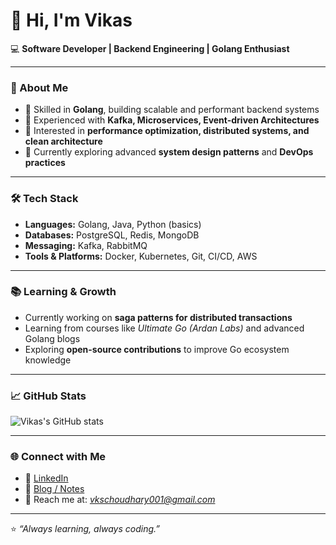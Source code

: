 # 👋 Hi, I'm Vikas

💻 **Software Developer | Backend Engineering | Golang Enthusiast**

---

### 🚀 About Me
- 🔹 Skilled in **Golang**, building scalable and performant backend systems  
- 🔹 Experienced with **Kafka, Microservices, Event-driven Architectures**  
- 🔹 Interested in **performance optimization, distributed systems, and clean architecture**  
- 🔹 Currently exploring advanced **system design patterns** and **DevOps practices**

---

### 🛠️ Tech Stack
- **Languages:** Golang, Java, Python (basics)  
- **Databases:** PostgreSQL, Redis, MongoDB  
- **Messaging:** Kafka, RabbitMQ  
- **Tools & Platforms:** Docker, Kubernetes, Git, CI/CD, AWS  

---

### 📚 Learning & Growth
- Currently working on **saga patterns for distributed transactions**  
- Learning from courses like *Ultimate Go (Ardan Labs)* and advanced Golang blogs  
- Exploring **open-source contributions** to improve Go ecosystem knowledge  

---

### 📈 GitHub Stats
![Vikas's GitHub stats](https://github-readme-stats.vercel.app/api?username=vikaschoudhary&show_icons=true&theme=tokyonight)

---

### 🌐 Connect with Me
- 💼 [LinkedIn]([https://www.linkedin.com/](https://www.linkedin.com/in/vikaschoudhary2096/))  
- 📝 [Blog / Notes](https://your-blog-link.com)  
- 📧 Reach me at: *vkschoudhary001@gmail.com*

---

⭐️ *“Always learning, always coding.”*  
